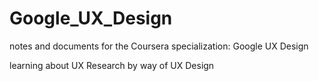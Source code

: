 # Google_UX_Design
notes and documents for the Coursera specialization: Google UX Design

learning about UX Research by way of UX Design
